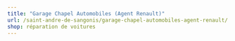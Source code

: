 ```yaml
---
title: "Garage Chapel Automobiles (Agent Renault)"
url: /saint-andre-de-sangonis/garage-chapel-automobiles-agent-renault/
shop: réparation de voitures
---
```

